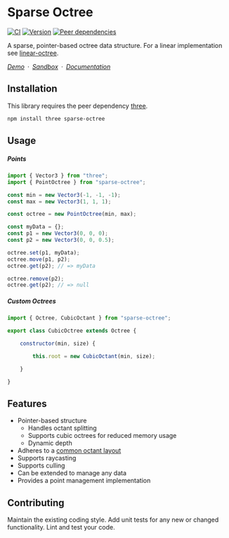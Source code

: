 # Sparse Octree

[![CI](https://github.com/vanruesc/sparse-octree/actions/workflows/ci.yml/badge.svg)](https://github.com/vanruesc/sparse-octree/actions/workflows/ci.yml)
[![Version](https://badgen.net/npm/v/sparse-octree?color=green)](https://www.npmjs.com/package/sparse-octree)
[![Peer dependencies](https://badgen.net/david/peer/vanruesc/sparse-octree)](https://david-dm.org/vanruesc/sparse-octree?type=peer)

A sparse, pointer-based octree data structure. For a linear implementation see [linear-octree](https://github.com/vanruesc/linear-octree).

*[Demo](https://vanruesc.github.io/sparse-octree/demo)&ensp;&middot;&ensp;[Sandbox](https://codesandbox.io/s/sparse-octree-3yn8o)&ensp;&middot;&ensp;[Documentation](https://vanruesc.github.io/sparse-octree/docs)*


## Installation

This library requires the peer dependency [three](https://github.com/mrdoob/three.js/).

```sh
npm install three sparse-octree
``` 


## Usage

##### Points

```js
import { Vector3 } from "three";
import { PointOctree } from "sparse-octree";

const min = new Vector3(-1, -1, -1);
const max = new Vector3(1, 1, 1);

const octree = new PointOctree(min, max);

const myData = {};
const p1 = new Vector3(0, 0, 0);
const p2 = new Vector3(0, 0, 0.5);

octree.set(p1, myData);
octree.move(p1, p2);
octree.get(p2); // => myData

octree.remove(p2);
octree.get(p2); // => null
```

##### Custom Octrees

```js
import { Octree, CubicOctant } from "sparse-octree";

export class CubicOctree extends Octree {

	constructor(min, size) {

		this.root = new CubicOctant(min, size);

	}

}
```


## Features

- Pointer-based structure
  - Handles octant splitting
  - Supports cubic octrees for reduced memory usage
  - Dynamic depth
- Adheres to a [common octant layout](https://vanruesc.github.io/sparse-octree/docs/index.html#layout)
- Supports raycasting
- Supports culling
- Can be extended to manage any data
- Provides a point management implementation


## Contributing

Maintain the existing coding style. Add unit tests for any new or changed functionality. Lint and test your code.
